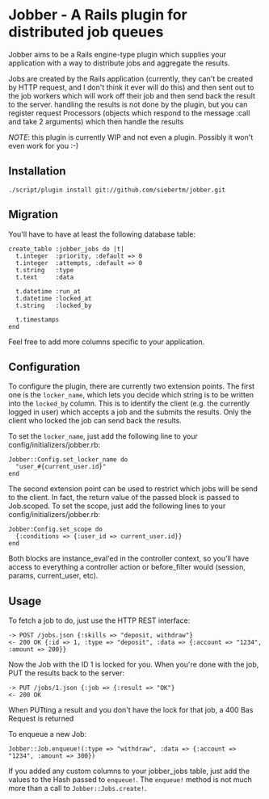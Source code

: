 Jobber - A Rails plugin for distributed job queues
==================================================

Jobber aims to be a Rails engine-type plugin which supplies your application with a way to distribute jobs and aggregate the results.

Jobs are created by the Rails application (currently, they can't be created by HTTP request, and I don't think it ever will do this) and then sent out
to the job workers which will work off their job and then send back the result to the server.  handling the results is not done by the plugin, but you
can register request Processors (objects which respond to the message :call and take 2 arguments) which then handle the results

*NOTE*: this plugin is currently WIP and not even a plugin. Possibly it won't even work for you :-)


Installation
------------

    ./script/plugin install git://github.com/siebertm/jobber.git

Migration
---------

You'll have to have at least the following database table:

    create_table :jobber_jobs do |t|
      t.integer  :priority, :default => 0
      t.integer  :attempts, :default => 0
      t.string   :type
      t.text     :data

      t.datetime :run_at
      t.datetime :locked_at
      t.string   :locked_by

      t.timestamps
    end

Feel free to add more columns specific to your application.


Configuration
-------------

To configure the plugin, there are currently two extension points. The first one is the ``locker_name``, which lets you decide which string is to be
written into the ``locked_by`` column. This is to identify the client (e.g. the currently logged in user) which accepts a job and the submits the
results. Only the client who locked the job can send back the results.

To set the ``locker_name``, just add the following line to your config/initializers/jobber.rb:

    Jobber::Config.set_locker_name do
      "user_#{current_user.id}"
    end

The second extension point can be used to restrict which jobs will be send to the client. In fact, the return value of the passed block is passed to
Job.scoped. To set the scope, just add the following lines to your config/initializers/jobber.rb:

    Jobber:Config.set_scope do
      {:conditions => {:user_id => current_user.id}}
    end

Both blocks are instance\_eval'ed in the controller context, so you'll have access to everything a controller action or before\_filter would (session,
params, current\_user, etc).


Usage
-----

To fetch a job to do, just use the HTTP REST interface:

    -> POST /jobs.json {:skills => "deposit, withdraw"}
    <- 200 OK {:id => 1, :type => "deposit", :data => {:account => "1234", :amount => 200}}

Now the Job with the ID 1 is locked for you. When you're done with the job, PUT the results back to the server:

    -> PUT /jobs/1.json {:job => {:result => "OK"}
    <- 200 OK

When PUTting a result and you don't have the lock for that job, a 400 Bas Request is returned


To enqueue a new Job:

    Jobber::Job.enqueue!(:type => "withdraw", :data => {:account => "1234", :amount => 300})

If you added any custom columns to your jobber_jobs table, just add the values to the Hash passed to `enqueue!`. The `enqueue!` method is not much
more than a call to `Jobber::Jobs.create!`.


